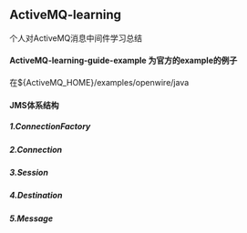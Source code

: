 ## ActiveMQ-learning
个人对ActiveMQ消息中间件学习总结

#### ActiveMQ-learning-guide-example 为官方的example的例子
在${ActiveMQ_HOME}/examples/openwire/java


#### JMS体系结构

##### 1.ConnectionFactory

##### 2.Connection

##### 3.Session

##### 4.Destination

##### 5.Message 
